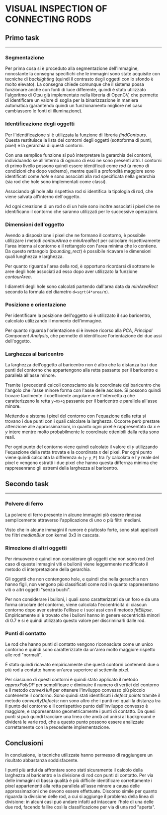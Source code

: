 # VISUAL INSPECTION OF CONNECTING RODS

## Primo task
---

### Segmentazione

Per prima cosa si è proceduto alla segmentazione dell'immagine, nonostante la consegna specifichi che le immagini sono state acquisite con tecniche di *backlighting* (quindi il contrasto degli oggetti con lo sfondo è molto elevato). La consegna chiede comunque che il sistema possa funzionare anche con fonti di luce differente, quindi è stato utilizzato l'algoritmo di Otsu già implementato nella libreria di OpenCV, che permette di identificare un valore di soglia per la binarizzazione in maniera automatica (garantendo quindi un funzionamento migliore nel caso cambiassero le fonti di illuminazione).

### Identificazione degli oggetti

Per l'identificazione si è utilizzata la funzione di libreria *findContours*. Questa restituisce la lista dei contorni degli oggetti (sottoforma di punti, pixel) e la gerarchia di questi contorni.

Con una semplice funzione si può interpretare la gerarchia dei contorni, individuando se all'interno di ognuno di essi ne sono presenti altri. I contorni di primo livello possono quindi essere identificati come *rod* (a meno di condizioni che dopo vedremo), mentre quelli a profondità maggiore sono identificati come *hole* e sono associati alla rod specificata nella gerarchia (sia rod che hole sono implementati come classi).

Associando gli hole alla rispettiva rod si identifica la tipologia di rod, che viene salvata all'interno dell'oggetto.

Ad ogni creazione di un rod o di un hole sono inoltre associati i pixel che ne identificano il contorno che saranno utilizzati per le successive operazioni.

### Dimensioni dell'oggetto

Avendo a disposizione i pixel che ne formano il contorno, è possibile utilizzare i metodi *contourArea* e *minAreaRect* per calcolare rispettivamente l'area interna al contorno e il rettangolo con l'area minima che lo contiene. Da questo rettangolo (*bounding_rect*) è possibile ricavare le dimensioni quali lunghezza e larghezza.

Per quanto riguarda l'area della rod, è opportuno ricordarsi di sottrarre le aree degli hole associati ad esso dopo aver utilizzato la funzione *contourArea*.

I diametri degli hole sono calcolati partendo dall'area data da *minAreaRect* secondo la formula del diametro `d=sqrt(4*area/π)`.

### Posizione e orientazione

Per identificare la posizione dell'oggetto si è utilizzato il suo baricentro, calcolato utilizzando il momento dell'immagine.

Per quanto riguarda l'orientazione si è invece ricorso alla *PCA*, *Principal Component Analysis*, che permette di identificare l'orientazione dei due assi dell'oggetto.

### Larghezza al baricentro

La larghezza dell'oggetto al baricentro non è altro che la distanza tra i due punti del contorno che appartengono alla retta passante per il baricentro e parallela all'asse minore. 

Tramite i precedenti calcoli conosciamo sia le coordinate del baricentro che l'angolo che l'asse minore forma con l'asse delle ascisse. Si possono quindi trovare facilmente il coefficiente angolare *m* e l'intercetta *q* che caratterizzano la retta `y=mx+q` passante per il baricentro e parallela all'asse minore. 

Mettendo a sistema i pixel del contorno con l'equazione della retta si trovano i due punti con i quali calcolare la larghezza. Occorre però prestare attenzione alle approssimazioni, in quanto ogni pixel è rappresentato da *x* e *y* intere mentre molto probabilmente le coordinate ottenibili dalla retta sono reali.

Per ogni punto del contorno viene quindi calcolato il valore di *y* utilizzando l'equazione della retta trovata e la coordinata *x* del pixel. Per ogni punto viene quindi calcolata la differenza `d=|y-y_P|` tra l'*y* calcolata e l'*y* reale del pixel e vengono estratti i due pixel che hanno questa differnza minima che rappresenrano gli estremi della larghezza al baricentro.

## Secondo task
---

### Polvere di ferro

La polvere di ferro presente in alcune immagini piò essere rimossa semplicemente attraverso l'applicazione di uno o più filtri mediani. 

Visto che in alcune immagini il rumore è piuttosto forte, sono stati applicati tre filtri *medianBlur* con kernel 3x3 in cascata.

### Rimozione di altri oggetti

Per rimuovere e quindi non considerare gli oggetti che non sono rod (nel caso di queste immagini viti e bulloni) viene leggermente modificato il metodo di interpretazione della gerarchia.

Gli oggetti che non contengono hole, e quindi che nella gerarchia non hanno figli, non vengono più classificati come rod in quanto rappresentano viti o altri oggetti "senza buchi".

Per non considerare i bulloni, i quali sono caratterizzati da un foro e da una forma circolare del contorno, viene calcolata l'eccentricità di ciascun contorno dopo aver estratto l'ellisse e i suoi assi con il metodo *fitEllipse*. Empiricamente si è trovato che i bulloni hanno in genere eccentricità minori di 0.7 e si è quindi utilizzato questo valore per discriminarli dalle rod.

### Punti di contatto

Le rod che hanno punti di contatto vengono riconosciute come un unico contorno e quindi sono caratterizzate da un'area molto maggiore rispetto alle rod "normali". 

È stato quindi ricavato empiricamente che questi contorni contenenti due o più rod a contatto hanno un'area superiore ai settemila pixel. 

Per ciascuno di questi contorni è quindi stato applicato il metodo *approxPolyDP* per semplificare e diminuire il numero di vertici del contorno e il metodo *convexHull* per ottenere l'inviluppo convesso più piccolo contenente il contorno. Sono quindi stati identificati i *defect points* tramite il metodo *convexityDefects*: non sono altro che i punti nei quali la distanza tra il punto del contorno e il corrispettivo punto dell'inviluppo convesso è maggiore, e rappresentano geometricamente i punti di contatto. Da quesi punti si può quindi tracciare una linea che andà ad unirsi al background e dividerà le varie rod, che a questo punto possono essere analizzate correttamente con la precedente implementazione.

## Conclusioni

In conclusione, le tecniche utilizzate hanno permesso di raggiungere un risultato abbastanza soddisfacente.

I punti più ardui da affrontare sono stati sicuramente il calcolo della larghezza al baricentro e la divisione di rod con punti di contatto. Per via delle immagini di bassa qualità è più difficile identificare correttamente i pixel appartenenti alla retta parallela all'asse minore a causa delle approssimazioni che devono essere effettuate. Discorso simile per quanto riguarda la divisione delle rod, a cui si aggiunge il problema della linea di divisione: in alcuni casi può andare infatti ad intaccare l'hole di una delle due rod, facendo fallire così la classificazione per via di una rod "aperta".